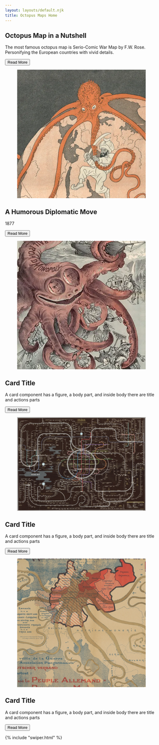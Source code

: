 ```yaml
---
layout: layouts/default.njk
title: Octopus Maps Home
---
```

<section
  class="hero min-h-150"
  style="background-image: url(/assets/img/war.webp);"
>
  <div class="hero-overlay bg-secondary-content/50"></div>
  <div class="hero-content p-12 text-neutral-content">
    <div class="max-w-md">
      <h1 class="mb-5 text-5xl font-playfair font-bold text-neutral-content">Octopus Map in a Nutshell</h1>
      <p class="mb-5 text-2xl font-poppins">
        The most famous octopus map is Serio-Comic War Map by F.W. Rose. Personifying the European countries with vivid details.
      </p>
      <div class="max-w-1/2 mx-auto my-4">
        <button class="btn btn-secondary text-neutral-content btn-wide text-xl py-5">Read More</button>
      </div>
    </div>
  </div>
</section>

<section class="grid sm:grid-cols-2 md:grid-cols-3 lg:grid-cols-4 gap-4 p-5">
  <article class="card bg-base-100 shadow-sm">
    <figure>
      <img
        src="assets/img/polyp.webp"
        alt="war" />
    </figure>
    <div class="card-body">
      <h2 class="card-title">A Humorous Diplomatic Move</h2>
      <p>1877</p>
      <div class="card-actions justify-end">
        <button class="btn btn-secondary text-neutral-content">Read More</button>
      </div>
    </div>
  </article>
  <article class="card bg-base-100 shadow-sm">
    <figure>
      <img
        src="assets/img/curse.webp"
        alt="Curse" />
    </figure>
    <div class="card-body">
      <h2 class="card-title">Card Title</h2>
      <p>A card component has a figure, a body part, and inside body there are title and actions parts</p>
      <div class="card-actions justify-end">
        <button class="btn btn-secondary text-neutral-content">Read More</button>
      </div>
    </div>
  </article>
  <article class="card bg-base-100 shadow-sm">
    <figure>
      <img
        src="assets/img/osaka.webp"
        alt="Osaka" />
    </figure>
    <div class="card-body">
      <h2 class="card-title">Card Title</h2>
      <p>A card component has a figure, a body part, and inside body there are title and actions parts</p>
      <div class="card-actions justify-end">
        <button class="btn btn-secondary text-neutral-content">Read More</button>
      </div>
    </div>
  </article>
  <article class="card bg-base-100 shadow-sm">
    <figure>
      <img
        src="assets/img/guerre.webp"
        alt="La Guerre" />
    </figure>
    <div class="card-body">
      <h2 class="card-title">Card Title</h2>
      <p>A card component has a figure, a body part, and inside body there are title and actions parts</p>
      <div class="card-actions justify-end">
        <button class="btn btn-secondary text-neutral-content">Read More</button>
      </div>
    </div>
  </article>

</section>

{% include "swiper.html" %}

